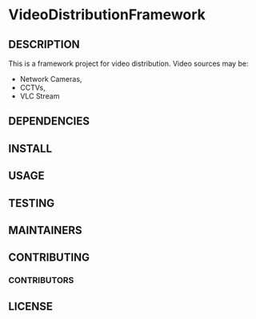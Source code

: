 # VideoDistributionFramework

## DESCRIPTION
This is a framework project for video distribution.
Video sources may be:
* Network Cameras, 
* CCTVs,
* VLC Stream



## DEPENDENCIES

## INSTALL

## USAGE

## TESTING

## MAINTAINERS

## CONTRIBUTING

### CONTRIBUTORS

## LICENSE
